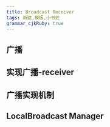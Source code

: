 ```yaml
---
title: Broadcast Receiver
tags: 新建,模板,小书匠
grammar_cjkRuby: true
---
```


## 广播
## 实现广播-receiver
## 广播实现机制
## LocalBroadcast Manager